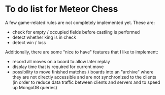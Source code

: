 # To do list for Meteor Chess

A few game-related rules are not completely implemented yet. These are:

* check for empty / occupied fields before castling is performed
* detect whether king is in check
* detect win / loss

Additionally, there are some "nice to have" features that I like to implement:

* record all moves on a board to allow later replay
* display time that is required for current move
* possibility to move finished matches / boards into an "archive" where they
  are not directly accessible and are not synchronized to the clients (in order
  to reduce data traffic between clients and servers and to speed up MongoDB
  queries)
